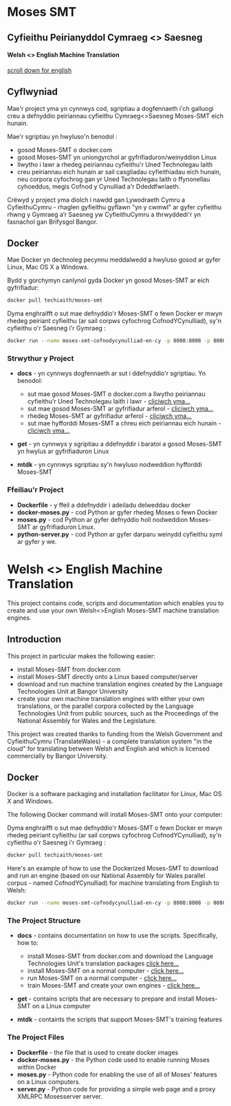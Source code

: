 
# Moses SMT
## Cyfieithu Peirianyddol Cymraeg <> Saesneg 
#### Welsh <> English Machine Translation 

[scroll down for english](#welsh--english-machine-translation)

## Cyflwyniad
Mae'r project yma yn cynnwys cod, sgriptiau a dogfennaeth i'ch galluogi creu a defnyddio peiriannau cyfieithu Cymraeg<>Saesneg Moses-SMT eich hunain. 

Mae'r sgriptiau yn hwyluso'n benodol :

 * gosod Moses-SMT o docker.com
 * gosod Moses-SMT yn uniongyrchol ar gyfrifiaduron/weinyddion Linux 
 * llwytho i lawr a rhedeg peiriannau cyfieithu'r Uned Technolegau Iaith 
 * creu peiriannau eich hunain ar sail casgliadau cyfieithiadau eich hunain, neu corpora cyfochrog gan yr Uned Technolegau Iaith o ffynonellau cyhoeddus, megis Cofnod y Cynulliad a'r Ddeddfwriaeth.

Crëwyd y project yma diolch i nawdd gan Lywodraeth Cymru a CyfieithuCymru - rhaglen gyfieithu gyflawn "yn y cwmwl" ar gyfer cyfieithu rhwng y Gymraeg a’r Saesneg yw CyfieithuCymru a thrwyddedi'r yn fasnachol gan Brifysgol Bangor.


## Docker
Mae Docker yn dechnoleg pecynnu meddalwedd a hwyluso gosod ar gyfer Linux, Mac OS X a Windows. 

Bydd y gorchymyn canlynol gyda Docker yn gosod Moses-SMT ar eich gyfrifiadur:

```sh
docker pull techiaith/moses-smt
```

Dyma enghraifft o sut mae defnyddio'r Moses-SMT o fewn Docker er mwyn rhedeg peiriant cyfieithu (ar sail corpws cyfochrog CofnodYCynulliad), sy'n cyfieithu o'r Saesneg i'r Gymraeg :

```sh
docker run --name moses-smt-cofnodycynulliad-en-cy -p 8008:8008 -p 8080:8080 techiaith/moses-smt start -e CofnodYCynulliad -s en -t cy
```


### Strwythur y Project

* **docs** - yn cynnwys dogfennaeth ar sut i ddefnyddio'r sgriptiau. Yn benodol:
  * sut mae gosod Moses-SMT o docker.com a llwytho peiriannau cyfieithu'r Uned Technolegau Iaith i lawr - [cliciwch yma...](docs/Docker.md)
  * sut mae gosod Moses-SMT ar gyfrifiadur arferol - [cliciwch yma...](docs/GosodiadArferol.md)
  * rhedeg Moses-SMT ar gyfrifiadur arferol - [cliciwch yma...](docs/RhedegMoses.md) 
  * sut mae hyfforddi Moses-SMT a chreu eich peiriannau eich hunain - [cliciwch yma...](docs/Hyfforddi.md)
  
* **get** - yn cynnwys y sgriptiau a ddefnyddir i baratoi a gosod Moses-SMT yn hwylus ar gyfrifiaduron Linux
* **mtdk** - yn cynnwys sgriptiau sy'n hwyluso nodweddion hyfforddi Moses-SMT 

### Ffeiliau'r Project

* **Dockerfile** - y ffeil a ddefnyddir i adeiladu delweddau docker
* **docker-moses.py** - cod Python ar gyfer rhedeg Moses o fewn Docker
* **moses.py** - cod Python ar gyfer defnyddio holl nodweddion Moses-SMT ar gyfrifiaduron Linux. 
* **python-server.py** - cod Python ar gyfer darparu weinydd cyfieithu syml ar gyfer y we.


# Welsh <> English Machine Translation 

This project contains code, scripts and documentation which enables you to create and use your own Welsh<>English Moses-SMT machine translation engines.  

## Introduction
This project in particular makes the following easier:
 
 * install Moses-SMT from docker.com
 * install Moses-SMT directly onto a Linux based computer/server
 * download and run machine translation engines created by the Language Technologies Unit at Bangor University
 * create your own machine translation engines with either your own translations, or the parallel corpora collected by the Language Technologies Unit from public sources, such as the Proceedings of the National Assembly for Wales and the  Legislature.

This project was created thanks to funding from the Welsh Government and CyfieithuCymru (TranslateWales) - a complete translation system "in the cloud" for translating between Welsh and English and which is licensed commercially by Bangor University. 
 
## Docker
Docker is a software packaging and installation facilitator for Linux, Mac OS X and Windows. 

The following Docker command will install Moses-SMT onto your computer: 

Dyma enghraifft o sut mae defnyddio'r Moses-SMT o fewn Docker er mwyn rhedeg peiriant cyfieithu (ar sail corpws cyfochrog CofnodYCynulliad), sy'n cyfieithu o'r Saesneg i'r Gymraeg :

```sh
docker pull techiaith/moses-smt
```

Here's an example of how to use the Dockerized Moses-SMT to download and run an engine (based on our National Assembly for Wales parallel corpus - named CofnodYCynulliad) for machine translating from English to Welsh: 

```sh
docker run --name moses-smt-cofnodycynulliad-en-cy -p 8008:8008 -p 8080:8080 techiaith/moses-smt start -e CofnodYCynulliad -s en -t cy
```
### The Project Structure

* **docs** - contains documentation on how to use the scripts. Specifically, how to: 
  * install Moses-SMT from docker.com and download the Language Technologies Unit's translation packages [click here...](docs/Docker.md)
  * install Moses-SMT on a normal computer - [click here...](docs/GosodiadArferol.md)
  * run Moses-SMT on a normal computer - [click here...](docs/RhedegMoses.md) 
  * train Moses-SMT and create your own engines - [click here...](docs/Hyfforddi.md)
  
* **get** - contains scripts that are necessary to prepare and install Moses-SMT on a Linux computer
* **mtdk** - containts the scripts that support Moses-SMT's training features

### The Project Files

* **Dockerfile** - the file that is used to create docker images
* **docker-moses.py** - the Python code used to enable running Moses within Docker
* **moses.py** - Python code for enabling the use of all of Moses' features on a Linux computers. 
* **server.py** - Python code for providing a simple web page and a proxy XMLRPC Mosesserver server.
